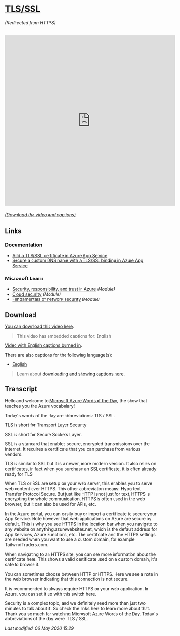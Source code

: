 # [TLS/SSL](/topic/tls-ssl)

###### (Redirected from HTTPS)

<iframe width="560" height="560" src="https://www.youtube.com/embed/xJ_5BZoZ0mU" frameborder="0" allow="accelerometer; autoplay; encrypted-media; gyroscope; picture-in-picture" allowfullscreen></iframe>

###### [(Download the video and captions)](#download)

## Links

### Documentation

- [Add a TLS/SSL certificate in Azure App Service](http://gslb.ch/463)
- [Secure a custom DNS name with a TLS/SSL binding in Azure App Service](http://gslb.ch/464)

### Microsoft Learn

- [Security, responsibility, and trust in Azure](http://gslb.ch/459) *(Module)*
- [Cloud security](http://gslb.ch/465) *(Module)*
- [Fundamentals of network security](http://gslb.ch/460) *(Module)*

<a id="download"></a>

## Download

[You can download this video here](https://wordsoftheday.blob.core.windows.net/videos/tls-ssl.en.mp4).

> This video has embedded captions for: English

[Video with English captions burned in](https://wordsoftheday.blob.core.windows.net/videos/tls-ssl.en.en.burn.mp4).

There are also captions for the following language(s):

- [English](https://wordsoftheday.blob.core.windows.net/captions/tls-ssl.en.en.srt)

> Learn about [downloading and showing captions here](/captions).

## Transcript

Hello and welcome to [Microsoft Azure Words of the Day](/), the show that teaches you the Azure vocabulary!

Today's words of the day are abbreviations: TLS / SSL.

TLS is short for Transport Layer Security

SSL is short for Secure Sockets Layer.

SSL is a standard that enables secure, encrypted transmissions over the internet. It requires a certificate that you can purchase from various vendors. 

TLS is similar to SSL but it is a newer, more modern version. It also relies on certificates, in fact when you purchase an SSL certificate, it is often already ready for TLS.

When TLS or SSL are setup on your web server, this enables you to serve web content over HTTPS. This other abbreviation means: Hypertext Transfer Protocol Secure. But just like HTTP is not just for text, HTTPS is encrypting the whole communication. HTTPS is often used in the web browser, but it can also be used for APIs, etc.

In the Azure portal, you can easily buy or import a certificate to secure your App Service. Note however that web applications on Azure are secure by default. This is why you see HTTPS in the location bar when you navigate to any website on anything.azurewebsites.net, which is the default address for App Services, Azure Functions, etc. The certificate and the HTTPS settings are needed when you want to use a custom domain, for example TailwindTraders.com.

When navigating to an HTTPS site, you can see more information about the certificate here. This shows a valid certificate used on a custom domain, it's safe to browse it.

You can sometimes choose between HTTP or HTTPS. Here we see a note in the web browser indicating that this connection is not secure.

It is recommended to always require HTTPS on your web application. In Azure, you can set it up with this switch here.

Security is a complex topic, and we definitely need more than just two minutes to talk about it. So check the links here to learn more about that. Thank you so much for watching Microsoft Azure Words of the Day. Today's abbreviations of the day were: TLS / SSL.

*Last modified: 06 May 2020 15:29*
